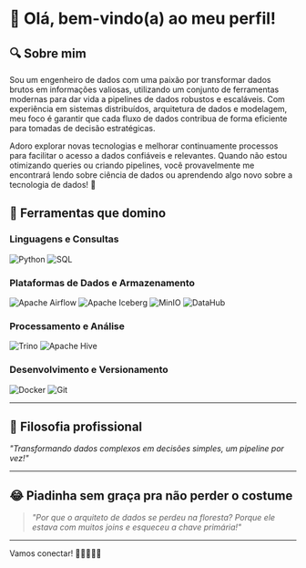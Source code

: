 # 👋 Olá, bem-vindo(a) ao meu perfil!

## 🔍 Sobre mim
Sou um engenheiro de dados com uma paixão por transformar dados brutos em informações valiosas, utilizando um conjunto de ferramentas modernas para dar vida a pipelines de dados robustos e escaláveis. Com experiência em sistemas distribuídos, arquitetura de dados e modelagem, meu foco é garantir que cada fluxo de dados contribua de forma eficiente para tomadas de decisão estratégicas. 

Adoro explorar novas tecnologias e melhorar continuamente processos para facilitar o acesso a dados confiáveis e relevantes. Quando não estou otimizando queries ou criando pipelines, você provavelmente me encontrará lendo sobre ciência de dados ou aprendendo algo novo sobre a tecnologia de dados! 🚀

## 🚀 Ferramentas que domino

### Linguagens e Consultas
![Python](https://img.shields.io/badge/-Python-3776AB?style=flat&logo=python&logoColor=white)
![SQL](https://img.shields.io/badge/-SQL-4479A1?style=flat&logo=postgresql&logoColor=white)

### Plataformas de Dados e Armazenamento
![Apache Airflow](https://img.shields.io/badge/-Apache%20Airflow-017CEE?style=flat&logo=apache-airflow&logoColor=white)
![Apache Iceberg](https://img.shields.io/badge/-Apache%20Iceberg-50C878?style=flat&logo=apache&logoColor=white)
![MinIO](https://img.shields.io/badge/-MinIO-FF3737?style=flat&logo=minio&logoColor=white)
![DataHub](https://img.shields.io/badge/-DataHub-FF5A5F?style=flat&logo=datahub&logoColor=white)

### Processamento e Análise
![Trino](https://img.shields.io/badge/-Trino-8C489F?style=flat&logo=apache-hive&logoColor=white)
![Apache Hive](https://img.shields.io/badge/-Apache%20Hive-FDEE21?style=flat&logo=apache&logoColor=black)

### Desenvolvimento e Versionamento
![Docker](https://img.shields.io/badge/-Docker-2496ED?style=flat&logo=docker&logoColor=white)
![Git](https://img.shields.io/badge/-Git-F05032?style=flat&logo=git&logoColor=white)

---

## 🌟 Filosofia profissional
_"Transformando dados complexos em decisões simples, um pipeline por vez!"_

---

## 😂 Piadinha sem graça pra não perder o costume

> _"Por que o arquiteto de dados se perdeu na floresta? Porque ele estava com muitos joins e esqueceu a chave primária!"_

---

Vamos conectar! 🚀👩‍💻👨‍💻
